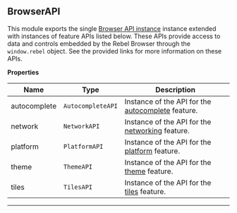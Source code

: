 <a name="module_BrowserAPI"></a>

## BrowserAPI
This module exports the single [Browser API instance](BrowserAPI.md)
instance extended with instances of feature APIs listed below. These APIs
provide access to data and controls embedded by the Rebel Browser through
the <code>window.rebel</code> object. See the provided links for more
information on these APIs.

**Properties**

| Name | Type | Description |
| --- | --- | --- |
| autocomplete | <code>AutocompleteAPI</code> | Instance of the API for the           [autocomplete](AutocompleteAPI.md) feature. |
| network | <code>NetworkAPI</code> | Instance of the API for the           [networking](NetworkAPI.md) feature. |
| platform | <code>PlatformAPI</code> | Instance of the API for the           [platform](PlatformAPI.md) feature. |
| theme | <code>ThemeAPI</code> | Instance of the API for the           [theme](ThemeAPI.md) feature. |
| tiles | <code>TilesAPI</code> | Instance of the API for the           [tiles](TilesAPI.md) feature. |


* * *

